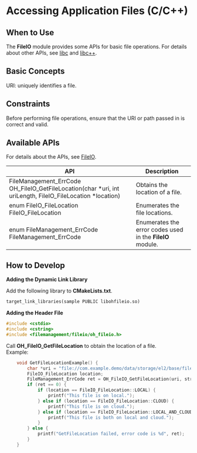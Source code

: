 # Accessing Application Files (C/C++) 

## When to Use

The **FileIO** module provides some APIs for basic file operations. For details about other APIs, see [libc](../reference/native-lib/musl.md) and [libc++](../reference/native-lib/cpp.md).

## Basic Concepts

URI: uniquely identifies a file.

## Constraints

Before performing file operations, ensure that the URI or path passed in is correct and valid.

## Available APIs

For details about the APIs, see [FileIO](../reference/apis-core-file-kit/_file_i_o.md).

| API| Description|
| -------- | -------- |
| FileManagement_ErrCode OH_FileIO_GetFileLocation(char *uri, int uriLength, FileIO_FileLocation *location)| Obtains the location of a file.|
| enum FileIO_FileLocation FileIO_FileLocation| Enumerates the file locations.|
| enum FileManagement_ErrCode FileManagement_ErrCode| Enumerates the error codes used in the **FileIO** module.|

## How to Develop

**Adding the Dynamic Link Library**

Add the following library to **CMakeLists.txt**.

```txt
target_link_libraries(sample PUBLIC libohfileio.so)
```

**Adding the Header File**

```c++
#include <cstdio>
#include <cstring>
#include <filemanagement/fileio/oh_fileio.h>
```

Call **OH_FileIO_GetFileLocation** to obtain the location of a file. <br>Example:
```c
    void GetFileLocationExample() {
        char *uri = "file://com.example.demo/data/storage/el2/base/files/test.txt";
        FileIO_FileLocation location;
        FileManagement_ErrCode ret = OH_FileIO_GetFileLocation(uri, strlen(uri), &location);
        if (ret == 0) {
            if (location == FileIO_FileLocation::LOCAL) {
                printf("This file is on local.");
            } else if (location == FileIO_FileLocation::CLOUD) {
                printf("This file is on cloud.");
            } else if (location == FileIO_FileLocation::LOCAL_AND_CLOUD) {
                printf("This file is both on local and cloud.");
            }
        } else {
            printf("GetFileLocation failed, error code is %d", ret);
        }
    }
   ```
